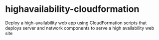 # highavailability-cloudformation
Deploy a high-availability web app using CloudFormation scripts that deploys server and network components to serve a high availability web site
